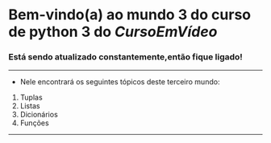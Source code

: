 # Bem-vindo(a) ao mundo 3 do curso de python 3 do *CursoEmVídeo*
 
### Está sendo atualizado constantemente,então fique ligado!
---
- Nele encontrará os seguintes tópicos deste terceiro mundo:

1. Tuplas
2. Listas
3. Dicionários
4. Funções
---
